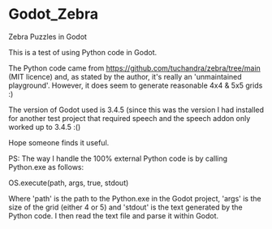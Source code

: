 # Godot_Zebra
 Zebra Puzzles in Godot

 This is a test of using Python code in Godot.

 The Python code came from https://github.com/tuchandra/zebra/tree/main (MIT licence) and, as stated by the author, it's really an 'unmaintained playground'. However, it does seem to generate reasonable 4x4 & 5x5 grids :)

 The version of Godot used is 3.4.5 (since this was the version I had installed for another test project that required speech and the speech addon only worked up to 3.4.5 :()

 Hope someone finds it useful.

 PS: The way I handle the 100% external Python code is by calling Python.exe as follows:

  OS.execute(path, args, true, stdout)

 Where 'path' is the path to the Python.exe in the Godot project, 'args' is the size of the grid (either 4 or 5) and 'stdout' is the text generated by the Python code.
 I then read the text file and parse it within Godot.
 
